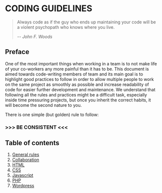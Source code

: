 # CODING GUIDELINES
> Always code as if the guy who ends up maintaining your code will be a violent psychopath who knows where you live.
>
> -- *John F. Woods*

## Preface

One of the most important things when working in a team is to not make life of your co-workers any more painful than it has to be. This document is aimed towards code-writing members of team and its main goal is to highlight good practices to follow in order to allow multiple people to work on the same project as smoothly as possible and increase readability of code for easier further development and maintenance. We understand that following all the rules and practices might be a difficult task, especially inside time pressuring projects, but once you inherit the correct habits, it will become the second nature to you.

There is one simple (but golden) rule to follow:
### >>> BE CONSISTENT <<< ###

## Table of contents

1. [General rules](sections/General.md)
1. [Collaboration](sections/Collaboration.md)
1. [HTML](sections/HTML.md)
1. [CSS](sections/CSS.md)
1. [Javascript](sections/Javascript.md)
1. [PHP](sections/PHP.md)
1. [Wordpress](sections/Wordpress.md)
